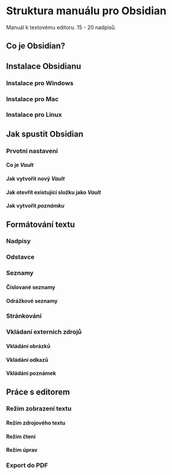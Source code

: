 
# Struktura manuálu pro Obsidian
Manuál k textovému editoru.
15 - 20 nadpisů.

## Co je Obsidian?

## Instalace Obsidianu
### Instalace pro Windows
### Instalace pro Mac
### Instalace pro Linux

## Jak spustit Obsidian
### Prvotní nastavení
#### Co je *Vault*
#### Jak vytvořit nový *Vault*
#### Jak otevřít existující složku jako *Vault*
#### Jak vytvořit *poznámku*

## Formátování textu
### Nadpisy
### Odstavce
### Seznamy
#### Číslované seznamy
#### Odrážkové seznamy
### Stránkování
### Vkládaní externích zdrojů
#### Vkládání obrázků
#### Vkládání odkazů
#### Vkládání poznámek


## Práce s editorem
### Režim zobrazení textu
#### Režim zdrojového textu
#### Režim čtení
#### Režim úprav
### Export do PDF